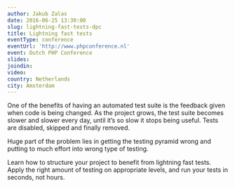 ```yaml
---
author: Jakub Zalas
date: 2016-06-25 13:30:00
slug: lightning-fast-tests-dpc
title: Lightning fast tests
eventType: conference
eventUrl: 'http://www.phpconference.nl'
event: Dutch PHP Conference
slides:
joindin:
video:
country: Netherlands
city: Amsterdam
---
```


One of the benefits of having an automated test suite is the feedback given when code is being changed. As the project grows, the test suite becomes slower and slower every day, until it’s so slow it stops being useful. Tests are disabled, skipped and finally removed.

Huge part of the problem lies in getting the testing pyramid wrong and putting to much effort into wrong type of testing.

Learn how to structure your project to benefit from lightning fast tests. Apply the right amount of testing on appropriate levels, and run your tests in seconds, not hours.
